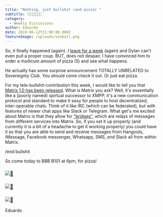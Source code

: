 ```yaml
---
title: "Nothing, just bullshit (and pizza) "
subtitle: 😶🐂💩💩💩🍕
category:
  - Weekly Discussions
author: Eduardo
date: 2019-06-12T21:00:00.000Z
featureImage: /uploads/sovball.png
---
```

So, it finally happened (again). I [leave for a week](https://photos.app.goo.gl/u7Yn3YaZb67mzTvd6) (again) and Dylan can't even pull a proper coup. BUT, does not despair, I have convinced him to order a modicum amount of pizza (5) and see what happens.



He actually has some surprise announcement TOTALLY UNRELATED to Sovereignty Club. You should come check it out. Or just eat pizza.



For my tele-bullshit-contribution this week, I would like to tell you that [Matrix 1.0 has been released](https://news.ycombinator.com/item?id=20157809). What is Matrix you ask? Well, it's essentially like a (poorly named) spirtual successor to XMPP, it's a new communication protocol and standard to make it easy for people to host decentralized, inter-operable chats. Think of it like IRC (which can be federated), but with features of newer chat apps like Slack or Telegram. What get's me excited about Matrix is that they allow for ["bridges"](https://matrix.org/docs/projects/bridges/), which are relays of messages from different services into Matrix. So, if you set it up properly (and currently it is a bit of a headache to get it working properly) you could have it so that you are able to send and receive messages from Hangouts, iMessage, Facebook messenger, Whatsapp, SMS, and Slack all from within Matrix.



/end bullshit



So come today to BBB B101 at 6pm, for pizza!

### [![🍕](https://mail.google.com/mail/e/1f355)](https://emojipedia.org/slice-of-pizza/)

### [![🍕](https://mail.google.com/mail/e/1f355)](https://emojipedia.org/slice-of-pizza/)

### [![🍕](https://mail.google.com/mail/e/1f355)](https://emojipedia.org/slice-of-pizza/)





Eduardo